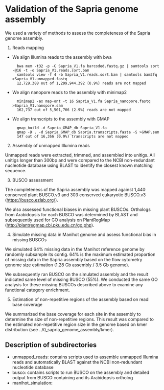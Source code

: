 Validation of the Sapria genome assembly
===============
We used a variety of methods to assess the completeness of the Sapria genome assembly.

1.	Reads mapping

- We align Illumina reads to the assembly with bwa

		bwa mem -t32 -p -C Sapria_V1.fa barcoded.fastq.gz | samtools sort -@16 -t -o Sapria_V1.reads.sort.bam
		samtools view -f 4 -b Sapria_V1.reads.sort.bam | samtools bam2fq >Sapria_V1.unmapped.fastq	
		12,729,388 out of 1,299,944,392 (0.9%) reads are not mapped

- We align nanopore reads to the assembly with minimap2

		minimap2 -ax map-ont -t 16 Sapria_V1.fa Sapria_nanopore.fastq >Sapria_V1.nanopore.sam
		162,737 out of 5,501,706 (2.9%) reads are not mapped

- We align transcripts to the assembly with GMAP
		
		gmap_build -d Sapria_GMAP_db Sapria_V1.fa
		gmap -D . -d Sapria_GMAP_db Sapria.transcripts.fasta -S >GMAP.sum
		147 out of 16,366 (0.9%) transcripts are not mapped
		
2.	Assembly of unmapped Illumina reads

Unmapped reads were extracted, trimmed, and assembled into unitigs. All unitigs longer than 300bp and were compared to the NCBI non-redundant nucleotide database using BLAST to identify the closest known matching sequence. 

3.	BUSCO assessment

The completeness of the Sapria assembly was mapped against 1,440 conserved plant BUSCO.v3 and 303 conserved eukaryotic BUSCO.v3 (https://busco.ezlab.org/).

We also assessed functional biases in missing plant BUSCOs. Orthologs from Arabidopsis for each BUSCO was determined by BLAST and subsequently used for GO analysis on PlantRegMap (http://plantregmap.cbi.pku.edu.cn/go.php).

4.	Simulate missing data in Manihot genome and assess functional bias in missing BUSCOs

We simulated 64% missing data in the Manihot reference genome by randomly subsample its contig. 64% is the maximum estimated proportion of missing data in the Sapria assembly based on the flow cytometry genome size estimation (1.28 Gb assembly / 3.5 Gb genome).

We subsequently ran BUSCO on the simulated assembly and the result indicated same level of missing BUSCO (55%). We conducted the same GO analysis for these missing BUSCOs described above to examine any functional category enrichment.

5.	Estimation of non-repetitive regions of the assembly based on read base coverage

We summarized the base coverage for each site in the assembly to determine the size of non-repetitive regions. This result was compared to the estimated non-repetitive region size in the genome based on kmer distribution (see ../0_sapria_genome_assembly/kmer).	

Description of subdirectories
------------
- unmapped_reads: contains scripts used to assemble unmapped Illumina reads and automatically BLAST against the NCBI non-redundant nucleotide database
- busco: contains scripts to run BUSCO on the assembly and detailed output from BUSCO containing and its Arabidopsis ortholog
- manihot_simulation: 